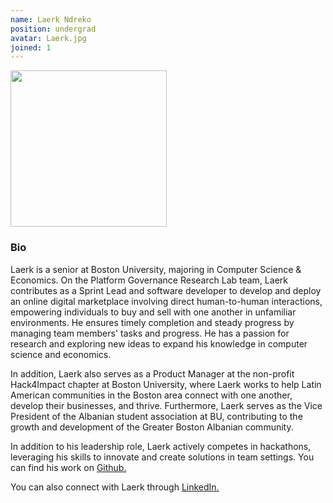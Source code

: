 ```yaml
---
name: Laerk Ndreko
position: undergrad
avatar: Laerk.jpg
joined: 1
---
```


<img width="250" src="{{site.baseurl}}/images/people/{{page.avatar}}" data-action="zoom">

### Bio
<p>
Laerk is a senior at Boston University, majoring in Computer Science & Economics. On the Platform Governance Research Lab team, Laerk contributes as a Sprint Lead and software developer to develop and deploy an online digital marketplace involving direct human-to-human interactions, empowering individuals to buy and sell with one another in unfamiliar environments. He ensures timely completion and steady progress by managing team members' tasks and progress. He has a passion for research and exploring new ideas to expand his knowledge in computer science and economics. </p>

<p>
In addition, Laerk also serves as a Product Manager at the non-profit Hack4Impact chapter at Boston University, where Laerk works to help Latin American communities in the Boston area connect with one another, develop their businesses, and thrive. Furthermore, Laerk serves as the Vice President of the Albanian student association at BU, contributing to the growth and development of the Greater Boston Albanian community. </p>

<p>
In addition to his leadership role, Laerk actively competes in hackathons, leveraging his skills to innovate and create solutions in team settings. You can find his work on 
<a href="https://www.github.com/laerk23/">Github.</a> </p>


<p>
You can also connect with Laerk through <a href="https://www.linkedin.com/in/laerk/">LinkedIn.</a>
</p>